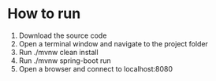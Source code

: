 # How to run
1. Download the source code
2. Open a terminal window and navigate to the project folder
3. Run ./mvnw clean install
4. Run ./mvnw spring-boot run
5. Open a browser and connect to localhost:8080
